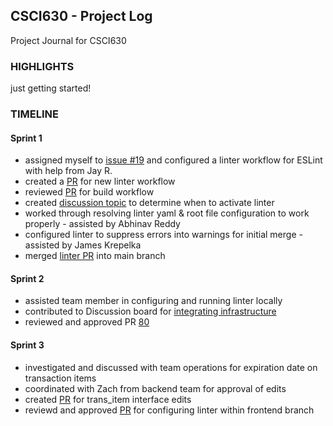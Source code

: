 ## CSCI630 - Project Log
Project Journal for CSCI630

### HIGHLIGHTS

just getting started!

### TIMELINE

#### Sprint 1

- assigned myself to [issue #19](https://github.com/ChicoState/PantryNode/issues/19) and configured a linter workflow for ESLint with help from Jay R.
- created a [PR](https://github.com/ChicoState/PantryNode/pull/40) for new linter workflow
- reviewed [PR](https://github.com/ChicoState/PantryNode/pull/35) for build workflow
- created [discussion topic](https://github.com/ChicoState/PantryNode/discussions/42) to determine when to activate linter
- worked through resolving linter yaml & root file configuration to work properly - assisted by Abhinav Reddy
- configured linter to suppress errors into warnings for initial merge - assisted by James Krepelka
- merged [linter PR](https://github.com/ChicoState/PantryNode/pull/40) into main branch

#### Sprint 2

- assisted team member in configuring and running linter locally
- contributed to Discussion board for [integrating infrastructure](https://github.com/ChicoState/PantryNode/discussions/71)
- reviewed and approved PR [80](https://github.com/ChicoState/PantryNode/pull/80)

#### Sprint 3

 - investigated and discussed with team operations for expiration date on transaction items
 - coordinated with Zach from backend team for approval of edits
 - created [PR](https://github.com/ChicoState/PantryNode/pull/117) for trans_item interface edits
 - reviewd and approved [PR](https://github.com/ChicoState/PantryNode/pull/134) for configuring linter within frontend branch
